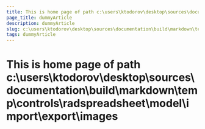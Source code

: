 ```yaml
---
title: This is home page of path c:\users\ktodorov\desktop\sources\documentation\build\markdown\temp\controls\radspreadsheet\model\import\export\images
page_title: dummyArticle
description: dummyArticle
slug: c:\users\ktodorov\desktop\sources\documentation\build\markdown\temp\controls\radspreadsheet\model\import\export\images
tags: dummyArticle
---
```

# This is home page of path c:\users\ktodorov\desktop\sources\documentation\build\markdown\temp\controls\radspreadsheet\model\import\export\images
